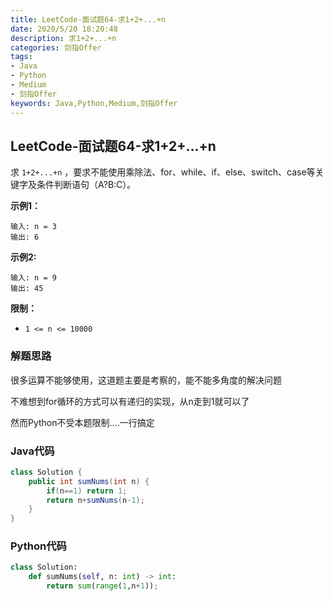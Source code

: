 ```yaml
---
title: LeetCode-面试题64-求1+2+...+n
date: 2020/5/20 18:20:48
description: 求1+2+...+n
categories: 剑指Offer
tags:
- Java
- Python
- Medium
- 剑指Offer
keywords: Java,Python,Medium,剑指Offer
---
```


## LeetCode-面试题64-求1+2+...+n

求 `1+2+...+n` ，要求不能使用乘除法、for、while、if、else、switch、case等关键字及条件判断语句（A?B:C）。

 <!--more-->

**示例1：**

```
输入: n = 3
输出: 6
```

**示例2:**

```
输入: n = 9
输出: 45
```

**限制：**

- `1 <= n <= 10000`

### 解题思路

很多运算不能够使用，这道题主要是考察的，能不能多角度的解决问题

不难想到for循环的方式可以有递归的实现，从n走到1就可以了

然而Python不受本题限制....一行搞定

### Java代码

```java
class Solution {
    public int sumNums(int n) {
        if(n==1) return 1;
        return n+sumNums(n-1);
    }
}
```

### Python代码

```python
class Solution:
    def sumNums(self, n: int) -> int:
        return sum(range(1,n+1));
```

